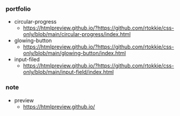 ### portfolio

- circular-progress
  - https://htmlpreview.github.io/?https://github.com/rtokkie/css-only/blob/main/circular-progress/index.html
- glowing-button
  - https://htmlpreview.github.io/?https://github.com/rtokkie/css-only/blob/main/glowing-button/index.html
- input-filed
  - https://htmlpreview.github.io/?https://github.com/rtokkie/css-only/blob/main/input-field/index.html

### note

- preview
  - https://htmlpreview.github.io/
